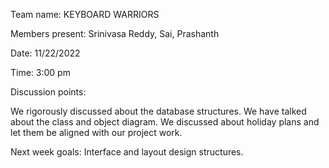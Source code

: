 Team name: KEYBOARD WARRIORS

Members present: Srinivasa Reddy, Sai, Prashanth

Date: 11/22/2022

Time: 3:00 pm

Discussion points:


We rigorously discussed about the database structures.
We have talked about the class and object diagram.
We discussed about holiday plans and let them be aligned with our project work.

Next week goals:
Interface and layout design structures.
